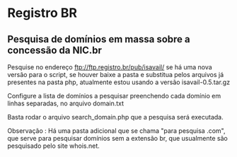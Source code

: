 Registro BR
==========

Pesquisa de domínios em massa sobre a concessão da NIC.br
---------------------------------------------------------

Pesquise no endereço ftp://ftp.registro.br/pub/isavail/
se há uma nova versão para o script, se houver baixe a pasta e substitua
pelos arquivos já presentes na pasta php, atualmente estou usando 
a versão isavail-0.5.tar.gz

Configure a lista de domínios a pesquisar preenchendo cada domínio em 
linhas separadas, no arquivo domain.txt

Basta rodar o arquivo search_domain.php que a pesquisa será executada.

Observação : Há uma pasta adicional que se chama "para pesquisa .com", 
que serve para pesquisar domínios sem a extensão br, que usualmente
são pesquisado pelo site whois.net.

